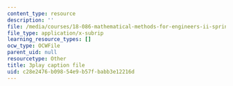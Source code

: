 ```yaml
---
content_type: resource
description: ''
file: /media/courses/18-086-mathematical-methods-for-engineers-ii-spring-2006/c28e2476b09854e9b57fbabb3e12216d_NpTzMWTYbM8.vtt
file_type: application/x-subrip
learning_resource_types: []
ocw_type: OCWFile
parent_uid: null
resourcetype: Other
title: 3play caption file
uid: c28e2476-b098-54e9-b57f-babb3e12216d
---
```

